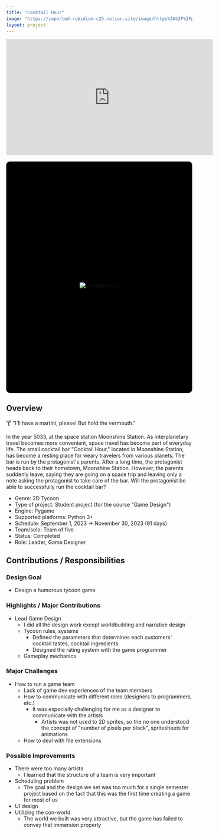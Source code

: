 ```yaml
---
title: "Cocktail Hour"
image: "https://imported-rubidium-c25.notion.site/image/https%3A%2F%2Fprod-files-secure.s3.us-west-2.amazonaws.com%2Fdf426fa9-315c-4c07-b8cd-92ef2da301ff%2Fa1e92aa5-930b-49e7-8b7a-ba250b2f693b%2F%25EC%258B%259C%25EC%259E%2591%25ED%2599%2594%25EB%25A9%25B4_%25EB%25B0%25B0%25EA%25B2%25BD-01-01.jpg?table=block&id=e4b9f7b2-e26b-431c-a93d-dc04beceef03&spaceId=df426fa9-315c-4c07-b8cd-92ef2da301ff&width=2000&userId=&cache=v2"
layout: project
---
```


<p><iframe width="560" height="315" src="https://www.youtube.com/embed/bPCbSQJAFus" title="Cocktail Hour" frameBorder="0"   allow="accelerometer; autoplay; clipboard-write; encrypted-media; gyroscope; picture-in-picture; web-share"  allowFullScreen><br>Powered by <a href="https://youtubeembedcode.com">youtube embed code</a> and <a href="https://snabblan.io/">snabblån utan uc</a></iframe></p>

<div class="slideshow-container">
  <div class="slides-wrapper">
    <div class="slide"><img src="https://imported-rubidium-c25.notion.site/image/https%3A%2F%2Fprod-files-secure.s3.us-west-2.amazonaws.com%2Fdf426fa9-315c-4c07-b8cd-92ef2da301ff%2Fb92a5799-b240-4831-8a13-ae9dd08893de%2F%25ED%258F%25AC%25EC%258A%25A4%25ED%2584%25B0.png?table=block&id=54e34bc0-318f-4976-af50-622c00bce02d&spaceId=df426fa9-315c-4c07-b8cd-92ef2da301ff&width=1420&userId=&cache=v2" alt="Cocktail Hour"></div>
    <div class="slide"><img src="/assets/images/cocktail_hour_exhibition_preparation_0.jpg" alt="Cocktail Hour Exhibition Preparation 0"></div>
    <div class="slide"><img src="/assets/images/cocktail_hour_exhibition_preparation_1.jpg" alt="Cocktail Hour Exhibition Preparation 1"></div>
    <div class="slide"><img src="/assets/images/cocktail_hour_exhibition_preparation_2.jpg" alt="Cocktail Hour Exhibition Preparation 2"></div>
    <div class="slide"><img src="/assets/images/cocktail_hour_exhibition_preparation_3.jpg" alt="Cocktail Hour Exhibition Preparation 3"></div>
    <div class="slide"><img src="/assets/images/cocktail_hour_exhibition_0.jpg" alt="Cocktail Hour Exhibition 0"></div>
    <div class="slide"><img src="/assets/images/cocktail_hour_exhibition_1.jpg" alt="Cocktail Hour Exhibition 1"></div>
    <div class="slide"><img src="/assets/images/cocktail_hour_exhibition_2.jpg" alt="Cocktail Hour Exhibition 2"></div>
    <div class="slide"><img src="/assets/images/cocktail_hour_exhibition_3.jpg" alt="Cocktail Hour Exhibition 3"></div>
  </div>
</div>

<style>
  .slideshow-container {
    max-width: 600px;
    width: 100%;
    position: relative;
    margin: auto;
    overflow: hidden;
    border-radius: 10px;
    aspect-ratio: 523 / 651; /* Maintain a proper aspect ratio */
    background-color: black; /* Prevents white flashes */
  }

  .slides-wrapper {
    display: flex;
    transition: transform 1s ease-in-out;
    width: 100%;
  }

  .slide {
    min-width: 100%;
    display: flex;
    justify-content: center;
    align-items: center;
  }

  .slide img {
    max-width: 100%;
    height: auto; /* Keeps aspect ratio */
    object-fit: contain; /* Ensures the image fits properly */
  }
</style>

<script>
  let slideIndex = 0;
  function showSlides() {
    let slidesWrapper = document.querySelector(".slides-wrapper");
    let totalSlides = document.querySelectorAll(".slide").length;

    slideIndex++;
    if (slideIndex >= totalSlides) {
      slideIndex = 0;
    }

    slidesWrapper.style.transform = `translateX(${-slideIndex * 100}%)`;
    setTimeout(showSlides, 3000); // Change image every 3 seconds
  }

  document.addEventListener("DOMContentLoaded", showSlides);
</script>

## Overview

🍸 "I'll have a martini, please! But hold the vermouth."

In the year 5033, at the space station Moonshine Station. As interplanetary travel becomes more convenient, space travel has become part of everyday life. The small cocktail bar "Cocktail Hour," located in Moonshine Station, has become a resting place for weary travelers from various planets. The bar is run by the protagonist's parents. After a long time, the protagonist heads back to their hometown, Moonshine Station. However, the parents suddenly leave, saying they are going on a space trip and leaving only a note asking the protagonist to take care of the bar. Will the protagonist be able to successfully run the cocktail bar?

* Genre: 2D Tycoon
* Type of project: Student project (for the course "Game Design")
* Engine: Pygame
* Supported platforms: Python 3+
* Schedule: September 1, 2023 &rarr; November 30, 2023 (91 days)
* Team/solo: Team of five
* Status: Completed
* Role: Leader, Game Designer

## Contributions / Responsibilities

### Design Goal

* Design a humorous tycoon game

### Highlights / Major Contributions

* Lead Game Design
  * I did all the design work except worldbuilding and narrative design
  * Tycoon rules, systems
    * Defined the parameters that determines each customers' cocktail tastes, cocktail ingredients
    * Designed the rating system with the game programmer
  * Gameplay mechanics

### Major Challenges

* How to run a game team
  * Lack of game dev experiences of the team members
  * How to communicate with different roles (designers to programmers, etc.)
    * It was especially challenging for me as a designer to communicate with the artists
      * Artists was not used to 2D sprites, so the no one understood the concept of "number of pixels per block", spritesheets for animations
  * How to deal with file extensions

### Possible Improvements

* There were too many artists
  * I learned that the structure of a team is very important
* Scheduling problem
  * The goal and the design we set was too much for a single semester project based on the fact that this was the first time creating a game for most of us 
* UI design
* Utilizing the con-world
  * The world we built was very attractive, but the game has failed to convey that immersion properly
